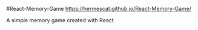 #React-Memory-Game
https://hermescat.github.io/React-Memory-Game/

A simple memory game created with React
